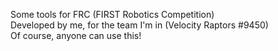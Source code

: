 Some tools for FRC (FIRST Robotics Competition)\
Developed by me, for the team I'm in (Velocity Raptors #9450)\
Of course, anyone can use this!
